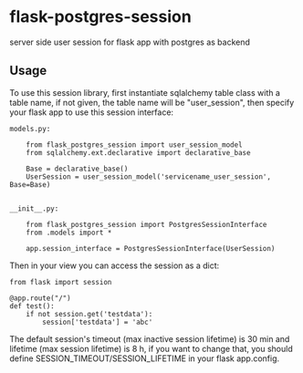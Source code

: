 # flask-postgres-session
server side user session for flask app with postgres as backend

## Usage
To use this session library, first instantiate sqlalchemy table class with a table name, if not given, the table name will be "user_session", then specify your flask app to use this session interface:
```
models.py:

    from flask_postgres_session import user_session_model
    from sqlalchemy.ext.declarative import declarative_base

    Base = declarative_base()
    UserSession = user_session_model('servicename_user_session', Base=Base)


__init__.py:

    from flask_postgres_session import PostgresSessionInterface
    from .models import *

    app.session_interface = PostgresSessionInterface(UserSession)

```

Then in your view you can access the session as a dict:

```
from flask import session

@app.route("/")
def test():
    if not session.get('testdata'):
        session['testdata'] = 'abc'
```
The default session's timeout (max inactive session lifetime) is 30 min and lifetime (max session lifetime) is 8 h, if you want to change that, you should define SESSION_TIMEOUT/SESSION_LIFETIME in your flask app.config.